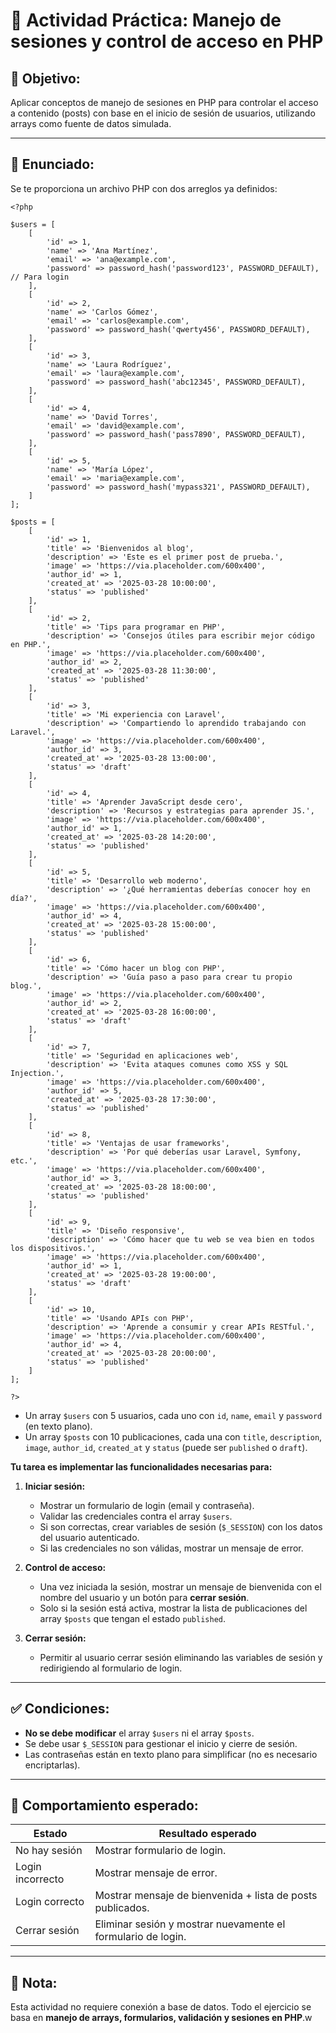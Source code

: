 # 🧩 Actividad Práctica: Manejo de sesiones y control de acceso en PHP

## 🎯 Objetivo:
Aplicar conceptos de manejo de sesiones en PHP para controlar el acceso a contenido (posts) con base en el inicio de sesión de usuarios, utilizando arrays como fuente de datos simulada.

---

## 📝 Enunciado:

Se te proporciona un archivo PHP con dos arreglos ya definidos:

```
<?php

$users = [
    [
        'id' => 1,
        'name' => 'Ana Martínez',
        'email' => 'ana@example.com',
        'password' => password_hash('password123', PASSWORD_DEFAULT), // Para login
    ],
    [
        'id' => 2,
        'name' => 'Carlos Gómez',
        'email' => 'carlos@example.com',
        'password' => password_hash('qwerty456', PASSWORD_DEFAULT),
    ],
    [
        'id' => 3,
        'name' => 'Laura Rodríguez',
        'email' => 'laura@example.com',
        'password' => password_hash('abc12345', PASSWORD_DEFAULT),
    ],
    [
        'id' => 4,
        'name' => 'David Torres',
        'email' => 'david@example.com',
        'password' => password_hash('pass7890', PASSWORD_DEFAULT),
    ],
    [
        'id' => 5,
        'name' => 'María López',
        'email' => 'maria@example.com',
        'password' => password_hash('mypass321', PASSWORD_DEFAULT),
    ]
];

$posts = [
    [
        'id' => 1,
        'title' => 'Bienvenidos al blog',
        'description' => 'Este es el primer post de prueba.',
        'image' => 'https://via.placeholder.com/600x400',
        'author_id' => 1,
        'created_at' => '2025-03-28 10:00:00',
        'status' => 'published'
    ],
    [
        'id' => 2,
        'title' => 'Tips para programar en PHP',
        'description' => 'Consejos útiles para escribir mejor código en PHP.',
        'image' => 'https://via.placeholder.com/600x400',
        'author_id' => 2,
        'created_at' => '2025-03-28 11:30:00',
        'status' => 'published'
    ],
    [
        'id' => 3,
        'title' => 'Mi experiencia con Laravel',
        'description' => 'Compartiendo lo aprendido trabajando con Laravel.',
        'image' => 'https://via.placeholder.com/600x400',
        'author_id' => 3,
        'created_at' => '2025-03-28 13:00:00',
        'status' => 'draft'
    ],
    [
        'id' => 4,
        'title' => 'Aprender JavaScript desde cero',
        'description' => 'Recursos y estrategias para aprender JS.',
        'image' => 'https://via.placeholder.com/600x400',
        'author_id' => 1,
        'created_at' => '2025-03-28 14:20:00',
        'status' => 'published'
    ],
    [
        'id' => 5,
        'title' => 'Desarrollo web moderno',
        'description' => '¿Qué herramientas deberías conocer hoy en día?',
        'image' => 'https://via.placeholder.com/600x400',
        'author_id' => 4,
        'created_at' => '2025-03-28 15:00:00',
        'status' => 'published'
    ],
    [
        'id' => 6,
        'title' => 'Cómo hacer un blog con PHP',
        'description' => 'Guía paso a paso para crear tu propio blog.',
        'image' => 'https://via.placeholder.com/600x400',
        'author_id' => 2,
        'created_at' => '2025-03-28 16:00:00',
        'status' => 'draft'
    ],
    [
        'id' => 7,
        'title' => 'Seguridad en aplicaciones web',
        'description' => 'Evita ataques comunes como XSS y SQL Injection.',
        'image' => 'https://via.placeholder.com/600x400',
        'author_id' => 5,
        'created_at' => '2025-03-28 17:30:00',
        'status' => 'published'
    ],
    [
        'id' => 8,
        'title' => 'Ventajas de usar frameworks',
        'description' => 'Por qué deberías usar Laravel, Symfony, etc.',
        'image' => 'https://via.placeholder.com/600x400',
        'author_id' => 3,
        'created_at' => '2025-03-28 18:00:00',
        'status' => 'published'
    ],
    [
        'id' => 9,
        'title' => 'Diseño responsive',
        'description' => 'Cómo hacer que tu web se vea bien en todos los dispositivos.',
        'image' => 'https://via.placeholder.com/600x400',
        'author_id' => 1,
        'created_at' => '2025-03-28 19:00:00',
        'status' => 'draft'
    ],
    [
        'id' => 10,
        'title' => 'Usando APIs con PHP',
        'description' => 'Aprende a consumir y crear APIs RESTful.',
        'image' => 'https://via.placeholder.com/600x400',
        'author_id' => 4,
        'created_at' => '2025-03-28 20:00:00',
        'status' => 'published'
    ]
];

?>

```

- Un array `$users` con 5 usuarios, cada uno con `id`, `name`, `email` y `password` (en texto plano).
- Un array `$posts` con 10 publicaciones, cada una con `title`, `description`, `image`, `author_id`, `created_at` y `status` (puede ser `published` o `draft`).

**Tu tarea es implementar las funcionalidades necesarias para:**

1. **Iniciar sesión:**
   - Mostrar un formulario de login (email y contraseña).
   - Validar las credenciales contra el array `$users`.
   - Si son correctas, crear variables de sesión (`$_SESSION`) con los datos del usuario autenticado.
   - Si las credenciales no son válidas, mostrar un mensaje de error.

2. **Control de acceso:**
   - Una vez iniciada la sesión, mostrar un mensaje de bienvenida con el nombre del usuario y un botón para **cerrar sesión**.
   - Solo si la sesión está activa, mostrar la lista de publicaciones del array `$posts` que tengan el estado `published`.

3. **Cerrar sesión:**
   - Permitir al usuario cerrar sesión eliminando las variables de sesión y redirigiendo al formulario de login.

---

## ✅ Condiciones:

- **No se debe modificar** el array `$users` ni el array `$posts`.
- Se debe usar `$_SESSION` para gestionar el inicio y cierre de sesión.
- Las contraseñas están en texto plano para simplificar (no es necesario encriptarlas).

---

## 🧪 Comportamiento esperado:

| Estado             | Resultado esperado                                             |
|--------------------|----------------------------------------------------------------|
| No hay sesión      | Mostrar formulario de login.                                   |
| Login incorrecto   | Mostrar mensaje de error.                                      |
| Login correcto     | Mostrar mensaje de bienvenida + lista de posts publicados.     |
| Cerrar sesión      | Eliminar sesión y mostrar nuevamente el formulario de login.   |

---

## 📌 Nota:

Esta actividad no requiere conexión a base de datos. Todo el ejercicio se basa en **manejo de arrays, formularios, validación y sesiones en PHP**.w
